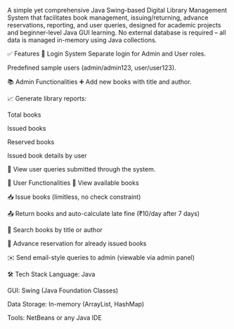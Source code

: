 A simple yet comprehensive Java Swing-based Digital Library Management System that facilitates book management, issuing/returning, advance reservations, reporting, and user queries, designed for academic projects and beginner-level Java GUI learning. No external database is required – all data is managed in-memory using Java collections.

✅ Features
🔐 Login System
Separate login for Admin and User roles.

Predefined sample users (admin/admin123, user/user123).

📚 Admin Functionalities
➕ Add new books with title and author.

📈 Generate library reports:

Total books

Issued books

Reserved books

Issued book details by user

💬 View user queries submitted through the system.

👤 User Functionalities
📖 View available books

📥 Issue books (limitless, no check constraint)

📤 Return books and auto-calculate late fine (₹10/day after 7 days)

🔎 Search books by title or author

📌 Advance reservation for already issued books

✉️ Send email-style queries to admin (viewable via admin panel)

🛠️ Tech Stack
Language: Java

GUI: Swing (Java Foundation Classes)

Data Storage: In-memory (ArrayList, HashMap)

Tools: NetBeans or any Java IDE

